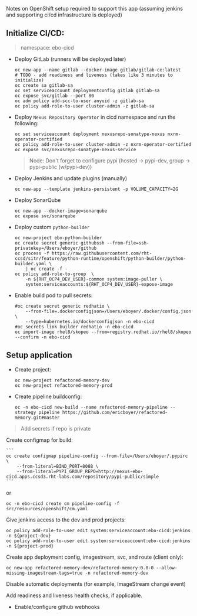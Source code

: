 Notes on OpenShift setup required to support this app (assuming jenkins and supporting 
ci/cd infrastructure is deployed)

## Initialize CI/CD:
> namespace:  ebo-cicd

- Deploy GitLab (runners will be deployed later)
    ```
    oc new-app --name gitlab --docker-image gitlab/gitlab-ce:latest
    # TODO - add readiness and liveness (takes like 3 minutes to initialize)
    oc create sa gitlab-sa
    oc set serviceaccount deploymentconfig gitlab gitlab-sa
    oc expose svc/gitlab --port 80
    oc adm policy add-scc-to-user anyuid -z gitlab-sa
    oc policy add-role-to-user cluster-admin -z gitlab-sa
    ```

- Deploy `Nexus Repository Operator` in cicd namespace and run the following:
    ```
    oc set serviceaccount deployment nexusrepo-sonatype-nexus nxrm-operator-certified
    oc policy add-role-to-user cluster-admin -z nxrm-operator-certified
    oc expose svc/nexusrepo-sonatype-nexus-service
    ```
  > Node: Don't forget to configure pypi (hosted -> pypi-dev, group -> pypi-public (w/pypi-dev))

- Deploy Jenkins and update plugins (manually)

    `oc new-app --template jenkins-persistent -p VOLUME_CAPACITY=2G`
    
- Deploy SonarQube
    ```
    oc new-app --docker-image=sonarqube
    oc expose svc/sonarqube
    ```
  
- Deploy custom `python-builder`
    ```
    oc new-project ebo-python-builder
    oc create secret generic githubssh --from-file=ssh-privatekey=/Users/eboyer/github
    oc process -f https://raw.githubusercontent.com/rht-ccsd/sitr/feature/python-runtime/openshift/python-builder/python-builder.yaml \
        | oc create -f -
    oc policy add-role-to-group  \
        -n ${RHT_OCP4_DEV_USER}-common system:image-puller \
        system:serviceaccounts:${RHT_OCP4_DEV_USER}-expose-image
    ```
  
- Enable build pod to pull secrets:
    ```
    #oc create secret generic redhatio \
        --from-file=.dockerconfigjson=/Users/eboyer/.docker/config.json \
        --type=kubernetes.io/dockerconfigjson -n ebo-cicd
    #oc secrets link builder redhatio -n ebo-cicd
    oc import-image rhel8/skopeo --from=registry.redhat.io/rhel8/skopeo --confirm -n ebo-cicd
    ```

## Setup application
- Create project:

    ```
    oc new-project refactored-memory-dev
    oc new-project refactored-memory-prod
    ```

- Create pipeline buildconfig:

    `oc -n ebo-cicd new-build --name refactored-memory-pipeline --strategy pipeline https://github.com/ericboyer/refactored-memory.git#master`

> Add secrets if repo is private

Create configmap for build:

    ```
    oc create configmap pipeline-config --from-file=/Users/eboyer/.pypirc \
        --from-literal=BIND_PORT=8088 \
        --from-literal=PYPI_GROUP_REPO=http://nexus-ebo-cicd.apps.ccsd3.rht-labs.com/repository/pypi-public/simple
    ```
or

`oc -n ebo-cicd create cm pipeline-config -f src/resources/openshift/cm.yaml`

Give jenkins access to the dev and prod projects:
```
oc policy add-role-to-user edit system:serviceaccount:ebo-cicd:jenkins -n ${project-dev}
oc policy add-role-to-user edit system:serviceaccount:ebo-cicd:jenkins -n ${project-prod}
```


Create app deployment config, imagestream, svc, and route (client only):

```oc new-app refactored-memory-dev/refactored-memory:0.0-0 --allow-missing-imagestream-tags=true -n refactored-memory-dev```

Disable automatic deployments (for example, ImageStream change event)

Add readiness and liveness health checks, if applicable.

- Enable/configure github webhooks